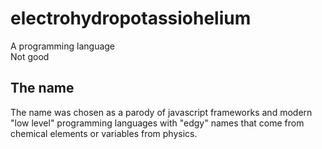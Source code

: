 # electrohydropotassiohelium
A programming language <br/>
Not good

## The name
The name was chosen as a parody of javascript frameworks and modern "low level" programming languages with "edgy" names that come from chemical elements or variables from physics.
